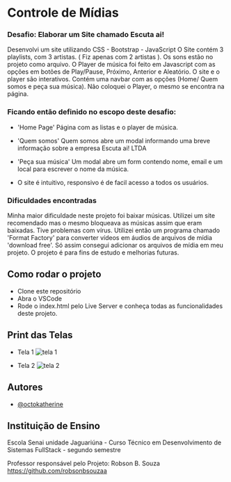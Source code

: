 # Controle de Mídias

### Desafio: Elaborar um Site chamado Escuta ai!

Desenvolvi um site utilizando CSS - Bootstrap - JavaScript
O Site contém 3 playlists, com 3 artistas. ( Fiz apenas com 2 artistas ).
Os sons estão no projeto como arquivo.
O Player de música foi feito em Javascript com as opções em botões de Play/Pause, Próximo, Anterior e Aleatório.
O site e o player são interativos.
Contém uma navbar com as opções (Home/ Quem somos e peça sua música). Não coloquei o Player, o mesmo se encontra na página. 

### Ficando então definido no escopo deste desafio:

- 'Home Page'
Página com as listas e o player de música.

- 'Quem somos'
Quem somos abre um modal informando uma breve informação sobre a empresa Escuta ai! LTDA

- 'Peça sua música'
Um modal abre um form contendo nome, email e um local para escrever o nome da música.

- O site é intuitivo, responsivo é de facil acesso a todos os usuários.

### Dificuldades encontradas

Minha maior dificuldade neste projeto foi baixar músicas. Utilizei um site recomendado mas o mesmo bloqueava as músicas assim que eram baixadas. Tive problemas com vírus.
Utilizei  então um programa chamado 'Format Factory' para converter vídeos em áudios de arquivos de mídia 'download free'. Só assim consegui adicionar os arquivos de mídia em meu projeto.
O projeto é para fins de estudo e melhorias futuras.

## Como rodar o projeto

- Clone este repositório
- Abra o VSCode
- Rode o index.html pelo Live Server e conheça todas as funcionalidades deste projeto.

## Print das Telas

- Tela 1
![tela 1](https://github.com/Carla-coder/Controle_de_Midias/assets/128012862/6bac4501-5617-40e2-94f0-ec267fa66200)

- Tela 2
![tela 2](https://github.com/Carla-coder/Controle_de_Midias/assets/128012862/fd59bdd7-1f7e-4955-a8f1-56ec7f17d8e8)

## Autores

- [@octokatherine](https://www.github.com/octokatherine)

## Instituição de Ensino

Escola Senai unidade Jaguariúna - Curso Técnico em Desenvolvimento de Sistemas FullStack - segundo semestre

Professor responsável pelo Projeto: Robson B. Souza https://github.com/robsonbsouzaa
